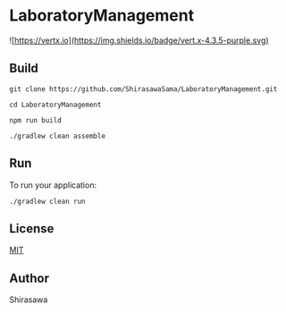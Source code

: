 # LaboratoryManagement

![https://vertx.io](https://img.shields.io/badge/vert.x-4.3.5-purple.svg)

## Build

```
git clone https://github.com/ShirasawaSama/LaboratoryManagement.git

cd LaboratoryManagement

npm run build

./gradlew clean assemble
```

## Run

To run your application:
```
./gradlew clean run
```

## License

[MIT](./LICENSE)

## Author

Shirasawa
